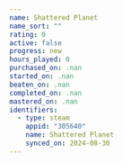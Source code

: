 ```yaml
---
name: Shattered Planet
name_sort: ""
rating: 0
active: false
progress: new
hours_played: 0
purchased_on: .nan
started_on: .nan
beaten_on: .nan
completed_on: .nan
mastered_on: .nan
identifiers:
  - type: steam
    appid: "305640"
    name: Shattered Planet
    synced_on: 2024-08-30
---
```

